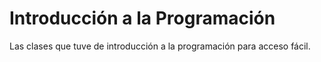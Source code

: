 # Introducción a la Programación

Las clases que tuve de introducción a la programación para acceso fácil.
